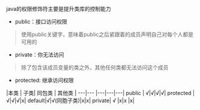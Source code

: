 java的权限修饰符主要是提升类库的控制能力

- public：接口访问权限
> 使用public关键字，意味着public之后紧跟着的成员声明自己对每个人都是可用的


- private：你无法访问
> 除了包含该成员变量的类之外，其他任何类都无法访问这个成员

- protected: 继承访问权限
> 

 \|本类 | 子类| 同包类 | 其他类 |
---|--- |---|---|---|
public   | √|√|√|√|
protected | √|√|√|x|
default|√|√(同胞子类)|x|x|
private| √ |x|x |x|

